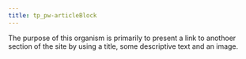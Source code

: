 ```yaml
---
title: tp_pw-articleBlock
---
```


The purpose of this organism is primarily to present a link to anothoer section of the site by using a title, some descriptive text and an image.
